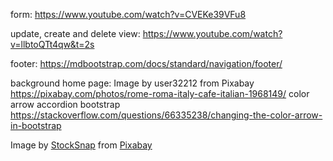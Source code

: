 
form: https://www.youtube.com/watch?v=CVEKe39VFu8

update, create and delete view: https://www.youtube.com/watch?v=llbtoQTt4qw&t=2s

footer: https://mdbootstrap.com/docs/standard/navigation/footer/

background home page: Image by user32212 from Pixabay https://pixabay.com/photos/rome-roma-italy-cafe-italian-1968149/
color arrow accordion bootstrap https://stackoverflow.com/questions/66335238/changing-the-color-arrow-in-bootstrap

Image by <a href="https://pixabay.com/users/stocksnap-894430/?utm_source=link-attribution&amp;utm_medium=referral&amp;utm_campaign=image&amp;utm_content=2623071">StockSnap</a> from <a href="https://pixabay.com//?utm_source=link-attribution&amp;utm_medium=referral&amp;utm_campaign=image&amp;utm_content=2623071">Pixabay</a>